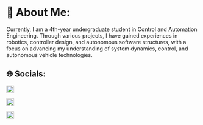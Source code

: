 # 💫 About Me:

Currently, I am a 4th-year undergraduate student in Control and Automation Engineering. Through various projects, I have gained experiences in robotics, controller design, and autonomous software structures, with a focus on advancing my understanding of system dynamics, control, and autonomous vehicle technologies.




## 🌐 Socials:

<a href="mailto:cahmet644@gmail.com"><img src="https://img.shields.io/badge/Gmail-D14836?style=flat-square&logo=gmail&logoColor=white" alt="Gmail" height="20"></a>


<a href="https://www.linkedin.com/in/ahmet-%C3%A7elik-"><img src="https://img.shields.io/badge/LinkedIn-0077B5?style=flat-square&logo=linkedin&logoColor=white" alt="LinkedIn Profile" height="20"></a>

<a href="https://www.youtube.com/channel/UC-C2MadkR42gcBP1MSVVVQg"><img src="https://img.shields.io/badge/YouTube-FF0000?style=flat-square&logo=youtube&logoColor=white" alt="YouTube Channel" height="20"></a>



